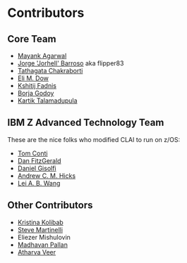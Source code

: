# Contributors

## Core Team
* [Mayank Agarwal](mailto:Mayank.Agarwal@ibm.com)
* [Jorge 'Jorhell' Barroso](mailto:Jorge.Barroso.Carmona@ibm.com) aka flipper83
* [Tathagata Chakraborti](mailto:Tathagata.Chakraborti1@ibm.com)
* [Eli M. Dow](mailto:emdow@us.ibm.com)
* [Kshitij Fadnis](mailto:kpfadnis@us.ibm.com)
* [Borja Godoy](mailto:Borja.Godoy@ibm.com)
* [Kartik Talamadupula](mailto:krtalamad@us.ibm.com)

## IBM Z Advanced Technology Team
These are the nice folks who modified CLAI to run on z/OS:
* [Tom Conti](mailto:tconti@us.ibm.com)
* [Dan FitzGerald](mailto:danfitz@us.ibm.com)
* [Daniel Gisolfi](mailto:Daniel.Gisolfi@ibm.com)
* [Andrew C. M. Hicks](mailto:achicks@us.ibm.com)
* [Lei A. B. Wang](mailto:wlwangwl@cn.ibm.com)

## Other Contributors
* [Kristina Kolibab](mailto:kristina.kolibab@ibm.com)
* [Steve Martinelli](mailto:stevemar@ca.ibm.com)
* Eliezer Mishulovin
* [Madhavan Pallan](mailto:madhpallan@gmail.com)
* [Atharva Veer](mailto:adveer_b17@it.vjti.ac.in)
